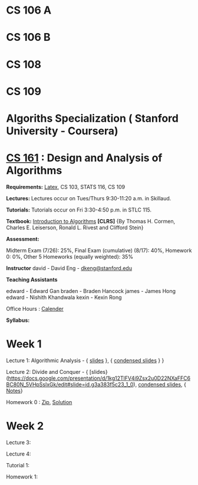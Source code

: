# CS 106 A
# CS 106 B
# CS 108
# CS 109
# Algoriths Specialization ( Stanford University - Coursera)
# [CS 161](https://cs161-sum18.github.io/index.html) : Design and Analysis of Algorithms

<b>Requirements:</b> [Latex](https://cs161-sum18.github.io/resources.html), CS 103, STATS 116, CS 109

<b>Lectures: </b> Lectures occur on Tues/Thurs 9:30-11:20 a.m. in Skillaud.

<b>Tutorials:</b> Tutorials occur on Fri 3:30-4:50 p.m. in STLC 115.

<b>Textbook:</b> [Introduction to Algorithms](https://mitpress.mit.edu/books/introduction-algorithms-third-edition) <b>[CLRS]</b> {By Thomas H. Cormen, Charles E. Leiserson, Ronald L. Rivest and Clifford Stein}


<b>Assessment:</b> 

Midterm Exam (7/26): 25%, Final Exam (cumulative) (8/17): 40%, Homework 0: 0%, Other 5 Homeworks (equally weighted): 35%

<b>Instructor</b>
david - David Eng - dkeng@stanford.edu

<b>Teaching Assistants</b>

edward - Edward Gan
braden - Braden Hancock
james - James Hong
edward - Nishith Khandwala
kexin - Kexin Rong

Office Hours : [Calender](https://cs161-sum18.github.io/index.html)

<b>Syllabus:</b>
# Week 1

Lecture 1: Algorithmic Analysis  - { [slides](https://docs.google.com/presentation/d/1PtQuSwbq038gD8EEeny6LuolbpWID5S3hVxunGUjqAc/edit#slide=id.g1de0f4e546_0_0) }, { [condensed slides](https://docs.google.com/presentation/d/12dJatG5lS9HGr9z14sW1HemDnVADfOqJ8RcHPmAcxVw/edit#slide=id.g1de0f4e546_0_0) } }

Lecture 2: Divide and Conquer - { [slides}(https://docs.google.com/presentation/d/1kg12TlFV4i9Zsx2u0D22NXaFFC6BC80N_5VHpSslxGk/edit#slide=id.g3a383f5c23_1_0), [condensed slides](https://docs.google.com/presentation/d/1MGsR4xspDPbLNApxRGQViA73IVkrP5lTjXMlfPgp0H0/edit#slide=id.g3a383f5c23_1_0), { [Notes](https://cs161-sum18.github.io/lecture-notes/01-02.pdf)}

Homework 0 : [Zip](https://cs161-sum18.github.io/homework/hw0.zip), [Solution](#)

# Week 2

Lecture 3:

Lecture 4:

Tutorial 1:

Homework 1:
